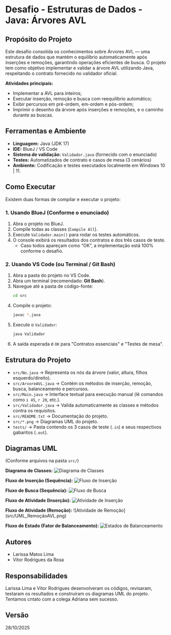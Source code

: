 # Desafio - Estruturas de Dados - Java: Árvores AVL

## Propósito do Projeto

Este desafio consolida os conhecimentos sobre Árvores AVL — uma estrutura de dados que mantém o equilíbrio automaticamente após inserções e remoções, garantindo operações eficientes de busca. O projeto tem como objetivo implementar e validar a árvore AVL utilizando Java, respeitando o contrato fornecido no validador oficial.

**Atividades principais:**

* Implementar a AVL para inteiros;
* Executar inserção, remoção e busca com reequilíbrio automático;
* Exibir percursos em pré-ordem, em-ordem e pós-ordem;
* Imprimir o desenho da árvore após inserções e remoções, e o caminho durante as buscas.

## Ferramentas e Ambiente

* **Linguagem:** Java (JDK 17)
* **IDE:** BlueJ / VS Code
* **Sistema de validação:** `Validador.java` (fornecido com o enunciado)
* **Testes:** Automatizados de contrato e casos de mesa (3 cenários)
* **Ambiente:** Codificação e testes executados localmente em Windows 10 | 11.

## Como Executar

Existem duas formas de compilar e executar o projeto:

### 1. Usando BlueJ (Conforme o enunciado)

1.  Abra o projeto no BlueJ.
2.  Compile todas as classes (`Compile All`).
3.  Execute `Validador.main()` para rodar os testes automáticos.
4.  O console exibirá os resultados dos contratos e dos três casos de teste.
    * Caso todos apareçam como “OK”, a implementação está 100% conforme o desafio.

### 2. Usando VS Code (ou Terminal / Git Bash)

1.  Abra a pasta do projeto no VS Code.
2.  Abra um terminal (recomendado: **Git Bash**).
3.  Navegue até a pasta de código-fonte:
    ```bash
    cd src
    ```
4.  Compile o projeto:
    ```bash
    javac *.java
    ```
5.  Execute o `Validador`:
    ```bash
    java Validador
    ```
6.  A saída esperada é `OK` para "Contratos essenciais" e "Testes de mesa".

## Estrutura do Projeto

* `src/No.java` → Representa os nós da árvore (valor, altura, filhos esquerdo/direito).
* `src/ArvoreAVL.java` → Contém os métodos de inserção, remoção, busca, balanceamento e percursos.
* `src/Main.java` → Interface textual para execução manual (lê comandos como `i 45`, `r 20`, etc.).
* `src/Validador.java` → Valida automaticamente as classes e métodos contra os requisitos.
* `src/README.txt` → Documentação do projeto.
* `src/*.png` → Diagramas UML do projeto.
* `tests/` → Pasta contendo os 3 casos de teste (`.in`) e seus respectivos gabaritos (`.out`).

## Diagramas UML

(Conforme arquivos na pasta `src/`)

**Diagrama de Classes:**
![Diagrama de Classes](src/UML_Classes.png)

**Fluxo de Inserção (Sequência):**
![Fluxo de Inserção](src/UML_SequenciaInsercao.png)

**Fluxo de Busca (Sequência):**
![Fluxo de Busca](src/UML_SequenciaBusca.png)

**Fluxo de Atividade (Inserção):**
![Atividade de Inserção](src/UML_InserçãoAVL.png)

**Fluxo de Atividade (Remoção):**
![Atividade de Remoção]
(src/UML_RemoçãoAVL.png)

**Fluxo de Estado (Fator de Balanceamento):**
![Estados de Balanceamento](src/UML_Estados.png)

## Autores

* Larissa Matos Lima
* Vitor Rodrigues da Rosa

## Responsabilidades

Larissa Lima e Vitor Rodrigues desenvolveram os códigos, revisaram, testaram os resultados e construíram os diagramas UML do projeto.
Tentamos cntato com a colega Adriana sem sucesso.

## Versão

28/10/2025
